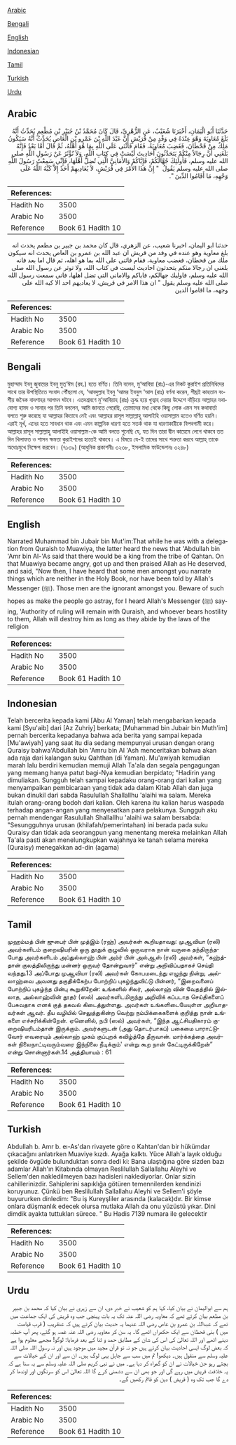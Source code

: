 [Arabic](#arabic)

[Bengali](#bengali)

[English](#english)

[Indonesian](#indonesian)

[Tamil](#tamil)

[Turkish](#turkish)

[Urdu](#urdu)

## Arabic


<div dir="rtl" lang="ar" style={{fontSize:'larger',backgroundColor:'#f8f9fa',padding:20}}>
حَدَّثَنَا أَبُو الْيَمَانِ، أَخْبَرَنَا شُعَيْبٌ، عَنِ الزُّهْرِيِّ، قَالَ كَانَ مُحَمَّدُ بْنُ جُبَيْرِ بْنِ مُطْعِمٍ يُحَدِّثُ أَنَّهُ بَلَغَ مُعَاوِيَةَ وَهْوَ عِنْدَهُ فِي وَفْدٍ مِنْ قُرَيْشٍ أَنَّ عَبْدَ اللَّهِ بْنَ عَمْرِو بْنِ الْعَاصِ يُحَدِّثُ أَنَّهُ سَيَكُونُ مَلِكٌ مِنْ قَحْطَانَ، فَغَضِبَ مُعَاوِيَةُ، فَقَامَ فَأَثْنَى عَلَى اللَّهِ بِمَا هُوَ أَهْلُهُ، ثُمَّ قَالَ أَمَّا بَعْدُ فَإِنَّهُ بَلَغَنِي أَنَّ رِجَالاً مِنْكُمْ يَتَحَدَّثُونَ أَحَادِيثَ لَيْسَتْ فِي كِتَابِ اللَّهِ، وَلاَ تُؤْثَرُ عَنْ رَسُولِ اللَّهِ صلى الله عليه وسلم، فَأُولَئِكَ جُهَّالُكُمْ، فَإِيَّاكُمْ وَالأَمَانِيَّ الَّتِي تُضِلُّ أَهْلَهَا، فَإِنِّي سَمِعْتُ رَسُولَ اللَّهِ صلى الله عليه وسلم يَقُولُ ‏ "‏ إِنَّ هَذَا الأَمْرَ فِي قُرَيْشٍ، لاَ يُعَادِيهِمْ أَحَدٌ إِلاَّ كَبَّهُ اللَّهُ عَلَى وَجْهِهِ، مَا أَقَامُوا الدِّينَ ‏"‏‏.‏
</div>
<div style={{backgroundColor:'#f8f9fa',padding:20, marginBottom: 10}}><table> <thead> <tr> <th>References:</th> <th></th> </tr> </thead> <tbody><tr><td>Hadith No</td><td>3500</td></tr><tr><td>Arabic No</td><td>3500</td></tr><tr><td>Reference</td><td>Book 61 Hadith 10</td></tr></tbody></table></div>


<div dir="rtl" lang="ar" style={{fontSize:'larger',backgroundColor:'#f8f9fa',padding:20}}>
حدثنا ابو اليمان، اخبرنا شعيب، عن الزهري، قال كان محمد بن جبير بن مطعم يحدث انه بلغ معاوية وهو عنده في وفد من قريش ان عبد الله بن عمرو بن العاص يحدث انه سيكون ملك من قحطان، فغضب معاوية، فقام فاثنى على الله بما هو اهله، ثم قال اما بعد فانه بلغني ان رجالا منكم يتحدثون احاديث ليست في كتاب الله، ولا توثر عن رسول الله صلى الله عليه وسلم، فاوليك جهالكم، فاياكم والاماني التي تضل اهلها، فاني سمعت رسول الله صلى الله عليه وسلم يقول " ان هذا الامر في قريش، لا يعاديهم احد الا كبه الله على وجهه، ما اقاموا الدين
</div>
<div style={{backgroundColor:'#f8f9fa',padding:20, marginBottom: 10}}><table> <thead> <tr> <th>References:</th> <th></th> </tr> </thead> <tbody><tr><td>Hadith No</td><td>3500</td></tr><tr><td>Arabic No</td><td>3500</td></tr><tr><td>Reference</td><td>Book 61 Hadith 10</td></tr></tbody></table></div>

## Bengali


<div dir="ltr" lang="bn" style={{fontSize:'larger',backgroundColor:'#f8f9fa',padding:20}}>
মুহাম্মাদ ইবনু জুবায়ের ইবনু মুত্‘ঈম (রহ.) হতে বর্ণিত। তিনি বলেন, মু‘আবিয়া (রাঃ)-এর নিকট কুরাইশ প্রতিনিধিদের সাথে তার উপস্থিতিতে সংবাদ পৌঁছলো যে, ‘আবদুল্লাহ ইবনু ‘আমর ইবনুল ‘আস (রাঃ) বর্ণনা করেন, শীঘ্রই কাহতান বংশীয় জনৈক বাদশাহর আগমন ঘটবে। এতদশ্রবণে মু‘আবিয়াহ (রাঃ) ক্রুদ্ধ হয়ে খুত্বাহ দেয়ার উদ্দেশে দাঁড়িয়ে আল্লাহর যথাযোগ্য হামদ ও সানার পর তিনি বললেন, আমি জানতে পেরেছি, তোমাদের মধ্য থেকে কিছু লোক এমন সব কথাবার্তা বলতে শুরু করেছে যা আল্লাহর কিতাবে নেই এবং আল্লাহর রাসূল সাল্লাল্লাহু আলাইহি ওয়াসাল্লাম হতেও বর্ণিত হয়নি। এরাই মূর্খ, এদের হতে সাবধান থাক এবং এমন কাল্পনিক ধারণা হতে সতর্ক থাক যা ধারণাকারীকে বিপথগামী করে। আল্লাহর রাসূল সাল্লাল্লাহু আলাইহি ওয়াসাল্লাম-কে আমি বলতে শুনেছি যে, যত দিন তারা দ্বীন কায়েমে লেগে থাকবে তত দিন খিলাফত ও শাসন ক্ষমতা কুরাইশদের হাতেই থাকবে। এ বিষয়ে যে-ই তাদের সাথে শত্রুতা করবে আল্লাহ্ তাকে অধোঃমুখে নিক্ষেপ করবেন। (৭১৩৯) (আধুনিক প্রকাশনীঃ ৩২৩৮, ইসলামিক ফাউন্ডেশনঃ ৩২৪৮)
</div>
<div style={{backgroundColor:'#f8f9fa',padding:20, marginBottom: 10}}><table> <thead> <tr> <th>References:</th> <th></th> </tr> </thead> <tbody><tr><td>Hadith No</td><td>3500</td></tr><tr><td>Arabic No</td><td>3500</td></tr><tr><td>Reference</td><td>Book 61 Hadith 10</td></tr></tbody></table></div>

## English


<div dir="ltr" lang="en" style={{fontSize:'larger',backgroundColor:'#f8f9fa',padding:20}}>
Narrated Muhammad bin Jubair bin Mut'im:That while he was with a delegation from Quraish to Muawiya, the latter heard the news that 'Abdullah bin 'Amr bin Al-'As said that there would be a king from the tribe of Qahtan. On that Muawiya became angry, got up and then praised Allah as He deserved, and said, "Now then, I have heard that some men amongst you narrate things which are neither in the Holy Book, nor have been told by Allah's Messenger (ﷺ). Those men are the ignorant amongst you. Beware of such hopes as make the people go astray, for I heard Allah's Messenger (ﷺ) saying, 'Authority of ruling will remain with Quraish, and whoever bears hostility to them, Allah will destroy him as long as they abide by the laws of the religion
</div>
<div style={{backgroundColor:'#f8f9fa',padding:20, marginBottom: 10}}><table> <thead> <tr> <th>References:</th> <th></th> </tr> </thead> <tbody><tr><td>Hadith No</td><td>3500</td></tr><tr><td>Arabic No</td><td>3500</td></tr><tr><td>Reference</td><td>Book 61 Hadith 10</td></tr></tbody></table></div>

## Indonesian


<div dir="ltr" lang="id" style={{fontSize:'larger',backgroundColor:'#f8f9fa',padding:20}}>
Telah bercerita kepada kami [Abu Al Yaman] telah mengabarkan kepada kami [Syu'aib] dari [Az Zuhriy] berkata; [Muhammad bin Jubair bin Muth'im] pernah bercerita kepadanya bahwa ada berita yang sampai kepada [Mu'awiyah] yang saat itu dia sedang mempunyai urusan dengan orang Quraisy bahwa'Abdullah bin 'Amru bin Al 'Ash menceritakan bahwa akan ada raja dari kalangan suku Qahthan (di Yaman). Mu'awiyah kemudian marah lalu berdiri kemudian memuji Allah Ta'ala dan segala pengagungan yang memang hanya patut bagi-Nya kemudian berpidato; "Hadirin yang dimuliakan. Sungguh telah sampai kepadaku orang-orang dari kalian yang menyampaikan pembicaraan yang tidak ada dalam Kitab Allah dan juga bukan dinukil dari sabda Rasulullah Shallallhu 'alaihi wa salam. Mereka itulah orang-orang bodoh dari kalian. Oleh karena itu kalian harus waspada terhadap angan-angan yang menyesatkan para pelakunya. Sungguh aku pernah mendengar Rasulullah Shallallhu 'alaihi wa salam bersabda: "Sesungguhnya urusan (khilafah/pemerintahan) ini berada pada suku Quraisy dan tidak ada seorangpun yang menentang mereka melainkan Allah Ta'ala pasti akan menelungkupkan wajahnya ke tanah selama mereka (Quraisy) menegakkan ad-din (agama)
</div>
<div style={{backgroundColor:'#f8f9fa',padding:20, marginBottom: 10}}><table> <thead> <tr> <th>References:</th> <th></th> </tr> </thead> <tbody><tr><td>Hadith No</td><td>3500</td></tr><tr><td>Arabic No</td><td>3500</td></tr><tr><td>Reference</td><td>Book 61 Hadith 10</td></tr></tbody></table></div>

## Tamil


<div dir="ltr" lang="ta" style={{fontSize:'larger',backgroundColor:'#f8f9fa',padding:20}}>
முஹம்மத் பின் ஜுபைர் பின் முத்இம் (ரஹ்) அவர்கள் கூறியதாவது: முஆவியா (ரலி) அவர்களிடம் குறைஷியரின் ஒரு தூதுக் குழுவில் ஒருவராக நான் வருகை தந்திருந்தபோது அவர்களிடம் அப்துல்லாஹ் பின் அம்ர் பின் அல்ஆஸ் (ரலி) அவர்கள், “கஹ்த்தான் குலத்திலிருந்து மன்னர் ஒருவர் தோன்றுவார்” என்று அறிவிப்பதாகச் செய்தி வந்தது.13 அப்போது முஆவியா (ரலி) அவர்கள் கோபமடைந்து எழுந்து நின்று, அல்லாஹ்வை அவனது தகுதிக்கேற்ப போற்றிப் புகழ்ந்துவிட்டு பின்னர், “இறைவனைப் போற்றிப் புகழ்ந்த பின்பு கூறுகிறேன்: உங்களில் சிலர், அல்லாஹ் வின் வேதத்தில் இல்லாத, அல்லாஹ்வின் தூதர் (ஸல்) அவர்களிடமிருந்து அறிவிக் கப்படாத செய்திகளைப் பேசுவதாக எனக் குத் தகவல் கிடைத்துள்ளது. அவர்கள் உங்களிடையேயுள்ள அறியாதவர்கள் ஆவர். தீய வழியில் செலுத்துகின்ற வெற்று நம்பிக்கைகளைக் குறித்து நான் உங்களை எச்சரிக்கின்றேன். ஏனெனில், நபி (ஸல்) அவர்கள், “இந்த ஆட்சியதிகாரம் குறைஷியரிடம்தான் இருக்கும். அவர்களுடன் (அது தொடர்பாகப்) பகைமை பாராட்டுவோர் எவரையும் அல்லாஹ் முகம் குப்புறக் கவிழ்த்தே தீருவான். மார்க்கத்தை அவர்கள் நிலைநாட்டிவரும்வரை இந்நிலை நீடிக்கும்' என்று கூற நான் கேட்டிருக்கிறேன்” என்று சொன்னார்கள்.14 அத்தியாயம் : 61
</div>
<div style={{backgroundColor:'#f8f9fa',padding:20, marginBottom: 10}}><table> <thead> <tr> <th>References:</th> <th></th> </tr> </thead> <tbody><tr><td>Hadith No</td><td>3500</td></tr><tr><td>Arabic No</td><td>3500</td></tr><tr><td>Reference</td><td>Book 61 Hadith 10</td></tr></tbody></table></div>

## Turkish


<div dir="ltr" lang="tr" style={{fontSize:'larger',backgroundColor:'#f8f9fa',padding:20}}>
Abdullah b. Amr b. eı-As'dan rivayete göre o Kahtan'dan bir hükümdar çıkacağını anlatırken Muaviye kızdı. Ayağa kalktı. Yüce Allah'a layık olduğu şekilde övgüde bulunduktan sonra dedi ki: Bana ulaştığına göre sizden bazı adamlar Allah'ın Kitabında olmayan Reslilullah Sallallahu Aleyhi ve Sellem'den nakledilmeyen bazı hadisleri naklediyorlar. Onlar sizin cahillerinizdir. Sahiplerini sapıklığa götüren temennilerden kendinizi koruyunuz. Çünkü ben Reslilullah Sallallahu Aleyhi ve Sellem'i şöyle buyururken dinledim: "Bu iş Kureyşliler arasında (kalacak)dır. Bir kimse onlara düşmanlık edecek olursa mutlaka Allah da onu yüzüstü yıkar. Dini dimdik ayakta tuttukları sürece. " Bu Hadis 7139 numara ile gelecektir
</div>
<div style={{backgroundColor:'#f8f9fa',padding:20, marginBottom: 10}}><table> <thead> <tr> <th>References:</th> <th></th> </tr> </thead> <tbody><tr><td>Hadith No</td><td>3500</td></tr><tr><td>Arabic No</td><td>3500</td></tr><tr><td>Reference</td><td>Book 61 Hadith 10</td></tr></tbody></table></div>

## Urdu


<div dir="rtl" lang="ur" style={{fontSize:'larger',backgroundColor:'#f8f9fa',padding:20}}>
ہم سے ابوالیمان نے بیان کیا، کہا ہم کو شعیب نے خبر دی، ان سے زہری نے بیان کیا کہ محمد بن جبیر بن مطعم بیان کرتے تھے کہ معاویہ رضی اللہ عنہ تک یہ بات پہنچی جب وہ قریش کی ایک جماعت میں تھے کہ عبداللہ بن عمرو بن عاص رضی اللہ عنہما یہ حدیث بیان کرتے ہیں کہ عنقریب ( قرب قیامت میں ) بنی قحطان سے ایک حکمراں اٹھے گا۔ یہ سن کر معاویہ رضی اللہ عنہ غصہ ہو گئے، پھر آپ خطبہ دینے اٹھے اور اللہ تعالیٰ کی اس کی شان کے مطابق حمد و ثنا کے بعد فرمایا: لوگو! مجھے معلوم ہوا ہے کہ بعض لوگ ایسی احادیث بیان کرتے ہیں جو نہ تو قرآن مجید میں موجود ہیں اور نہ رسول اللہ صلی اللہ علیہ وسلم سے منقول ہیں۔ دیکھو! تم میں سب سے جاہل یہی لوگ ہیں۔ ان سے اور ان کے خیالات سے بچتے رہو جن خیالات نے ان کو گمراہ کر دیا ہے۔ میں نے نبی کریم صلی اللہ علیہ وسلم سے یہ سنا ہے کہ یہ خلافت قریش میں رہے گی اور جو بھی ان سے دشمنی کرے گا اللہ تعالیٰ اس کو سرنگوں اور اوندھا کر دے گا جب تک وہ ( قریش ) دین کو قائم رکھیں گے۔
</div>
<div style={{backgroundColor:'#f8f9fa',padding:20, marginBottom: 10}}><table> <thead> <tr> <th>References:</th> <th></th> </tr> </thead> <tbody><tr><td>Hadith No</td><td>3500</td></tr><tr><td>Arabic No</td><td>3500</td></tr><tr><td>Reference</td><td>Book 61 Hadith 10</td></tr></tbody></table></div>
